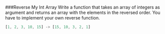 ###Reverse My Int Array
Write a function that takes an array of integers as argument and returns an array with the elements in the reversed order. You have to implement your own reverse function.
```javascript 
[1, 2, 3, 10, 15] -> [15, 10, 3, 2, 1]
```